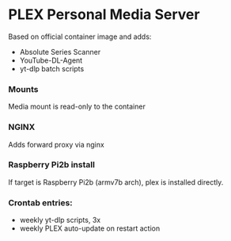 # PLEX Personal Media Server

Based on official container image and adds:
* Absolute Series Scanner
* YouTube-DL-Agent
* yt-dlp batch scripts

### Mounts
Media mount is read-only to the container

### NGINX
Adds forward proxy via nginx

### Raspberry Pi2b install
If target is Raspberry Pi2b (armv7b arch), plex is installed directly.

### Crontab entries:
* weekly yt-dlp scripts, 3x
* weekly PLEX auto-update on restart action
